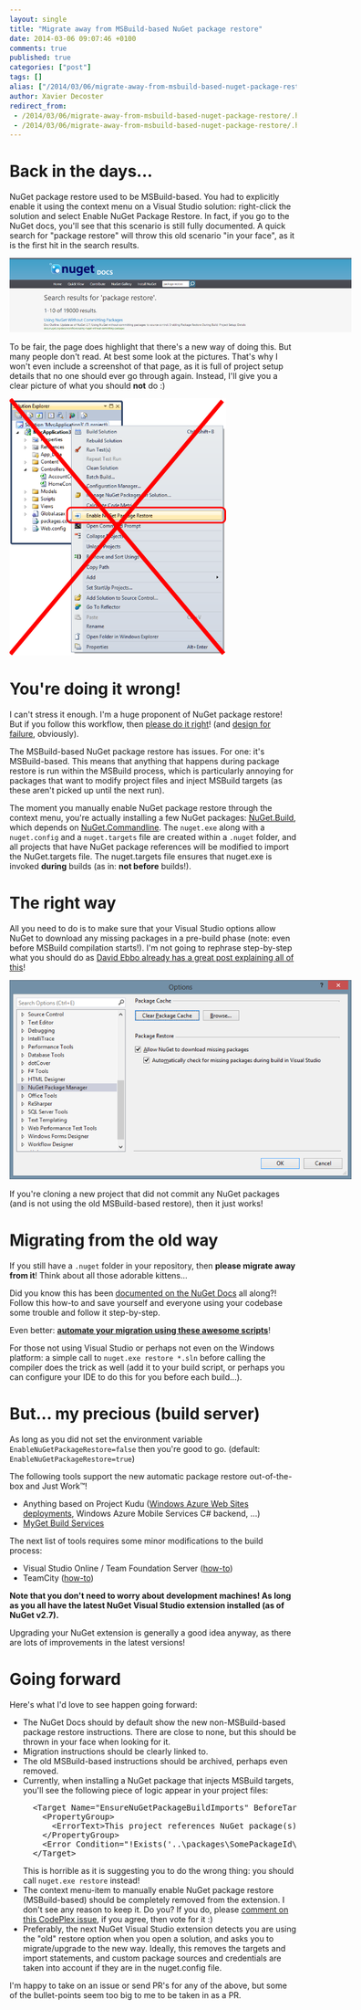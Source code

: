 ```yaml
---
layout: single
title: "Migrate away from MSBuild-based NuGet package restore"
date: 2014-03-06 09:07:46 +0100
comments: true
published: true
categories: ["post"]
tags: []
alias: ["/2014/03/06/migrate-away-from-msbuild-based-nuget-package-restore/"]
author: Xavier Decoster
redirect_from:
 - /2014/03/06/migrate-away-from-msbuild-based-nuget-package-restore/.html
 - /2014/03/06/migrate-away-from-msbuild-based-nuget-package-restore/.html
---
```

<h1>Back in the days...</h1>

<p>
NuGet package restore used to be MSBuild-based. You had to explicitly enable it using the context menu on a Visual Studio solution: right-click the solution and select Enable NuGet Package Restore. In fact, if you go to the NuGet docs, you'll see that this scenario is still fully documented. A quick search for "package restore" will throw this old scenario "in your face", as it is the first hit in the search results.</p>

<p><a href="http://docs.nuget.org/search?q=package%20restore" target="_blank"><img alt="First hit in search results when looking for Package Restore on the NuGet docs" src="/images/2014-03-06/searchresults.png" style="max-width:600px;"/></a></p>

<p>
To be fair, the page does highlight that there's a new way of doing this. But many people don't read. At best some look at the pictures. That's why I won't even include a screenshot of that page, as it is full of project setup details that no one should ever go through again. Instead, I'll give you a clear picture of what you should <strong>not</strong> do :)
</p>

<p><a href="/images/2014-03-06/dontdothis.png" target="_blank"><img src="/images/2014-03-06/dontdothis.png" alt="Don't do this!" style="max-height:450px;"/></a></p>

<h1>You're doing it wrong!</h1>

<p>
I can't stress it enough. I'm a huge proponent of NuGet package restore! But if you follow this workflow, then <a href="http://blog.davidebbo.com/2014/01/the-right-way-to-restore-nuget-packages.html" target="_blank">please do it right</a>! (and <a href="http://blog.ploeh.dk/2014/02/03/using-nuget-with-autonomous-repositories" target="_blank">design for failure</a>, obviously).
</p>

<p><p>
The MSBuild-based NuGet package restore has issues. For one: it's MSBuild-based. This means that anything that happens during package restore is run within the MSBuild process, which is particularly annoying for packages that want to modify project files and inject MSBuild targets (as these aren't picked up until the next run).</p><p>The moment you manually enable NuGet package restore through the context menu, you're actually installing a few NuGet packages: <a href="https://www.nuget.org/packages/NuGet.Build/" target="_blank">NuGet.Build</a>, which depends on <a href="https://www.nuget.org/packages/NuGet.CommandLine/" target="_blank">NuGet.Commandline</a>. The <code>nuget.exe</code> along with a <code>nuget.config</code> and a <code>nuget.targets</code> file are created within a <code>.nuget</code> folder, and all projects that have NuGet package references will be modified to import the NuGet.targets file. The nuget.targets file ensures that nuget.exe is invoked <strong>during</strong> builds (as in: <strong>not before</strong> builds!).
</p></p>

<h1>The right way</h1>

<p>All you need to do is to make sure that your Visual Studio options allow NuGet to download any missing packages in a pre-build phase (note: even before MSBuild compilation starts!). I'm not going to rephrase step-by-step what you should do as <a href="http://blog.davidebbo.com/2014/01/the-right-way-to-restore-nuget-packages.html" target="_blank">David Ebbo already has a great post explaining all of this</a>!</p>

<p><img alt="Ensure NuGet is allowed to download missing packages" src="/images/2014-03-06/options.png" style="max-width:600px;"/></p>

<p>If you're cloning a new project that did not commit any NuGet packages (and is not using the old MSBuild-based restore), then it just works!</p>

<h1>Migrating from the old way</h1>

<p>If you still have a <code>.nuget</code> folder in your repository, then <strong>please migrate away from it</strong>! Think about all those adorable kittens...</p>

<p>Did you know this has been <a href="http://docs.nuget.org/docs/workflows/migrating-to-automatic-package-restore" target="_blank">documented on the NuGet Docs</a> all along?! Follow this how-to and save yourself and everyone using your codebase some trouble and follow it step-by-step.</p>

<p>Even better: <a href="https://github.com/owen2/AutomaticPackageRestoreMigrationScript" target="_blank" style="font-weight:bold;">automate your migration using these awesome scripts</a>!</p>

<p>For those not using Visual Studio or perhaps not even on the Windows platform: a simple call to <code>nuget.exe restore *.sln</code> before calling the compiler does the trick as well (add it to your build script, or perhaps you can configure your IDE to do this for you before each build...).</p>

<h1>But... my precious (build server)</h1>

<p>As long as you did not set the environment variable <code>EnableNuGetPackageRestore=false</code> then you're good to go. (default: <code>EnableNuGetPackageRestore=true</code>)</p>

<p>The following tools support the new automatic package restore out-of-the-box and Just Work&#8482;!</p>

<ul>
<li>Anything based on Project Kudu (<a href="/deploying-to-azure-web-sites-using-nuget-package-restore-from-a-secured-feed" target="_blank">Windows Azure Web Sites deployments</a>, Windows Azure Mobile Services C# backend, ...)</li>
<li><a href="http://docs.myget.org/docs/reference/build-services#Package_Restore" target="_blank">MyGet Build Services</a></li>
</ul>

<p>The next list of tools requires some minor modifications to the build process:</p>

<ul>
<li>Visual Studio Online / Team Foundation Server (<a href="http://blogs.msdn.com/b/dotnet/archive/2013/08/27/nuget-package-restore-with-team-foundation-build.aspx" target="_blank">how-to</a>)</li>
<li>TeamCity (<a href="http://blog.jetbrains.com/teamcity/2013/08/nuget-package-restore-with-teamcity/" target="_blank">how-to</a>)</li>
</ul>

<p style="font-weight:bold;">Note that you don't need to worry about development machines! As long as you all have the latest NuGet Visual Studio extension installed (as of NuGet v2.7).</p>

<p>Upgrading your NuGet extension is generally a good idea anyway, as there are lots of improvements in the latest versions!</p>

<h1>Going forward</h1>

<p>
Here's what I'd love to see happen going forward:
<ul>
<li>The NuGet Docs should by default show the new non-MSBuild-based package restore instructions. There are close to none, but this should be thrown in your face when looking for it.</li>
<li>Migration instructions should be clearly linked to.</li>
<li>The old MSBuild-based instructions should be archived, perhaps even removed.</li>
<li>Currently, when installing a NuGet package that injects MSBuild targets, you'll see the following piece of logic appear in your project files:<br/>
<pre>
  &lt;Target Name="EnsureNuGetPackageBuildImports" BeforeTargets="PrepareForBuild"&gt;
    &lt;PropertyGroup&gt;
      &lt;ErrorText>This project references NuGet package(s) that are missing on this computer. Enable NuGet Package Restore to download them.  For more information, see http://go.microsoft.com/fwlink/?LinkID=322105. The missing file is {0}.&lt;/ErrorText&gt;
    &lt;/PropertyGroup&gt;
    &lt;Error Condition="!Exists('..\packages\SomePackageId\Build\SomeMSBuild.targets')" Text="$([System.String]::Format('$(ErrorText)', '..\packages\SomePackageId\Build\SomeMSBuild.targets'))" /&gt;
  &lt;/Target&gt;
</pre>
This is horrible as it is suggesting you to do the wrong thing: you should call <code>nuget.exe restore</code> instead!</li>
<li>The context menu-item to manually enable NuGet package restore (MSBuild-based) should be completely removed from the extension. I don't see any reason to keep it. Do you? If you do, please <a href="https://nuget.codeplex.com/workitem/4019" target="_blank">comment on this CodePlex issue</a>, if you agree, then vote for it :)</li>
<li>Preferably, the next NuGet Visual Studio extension detects you are using the "old" restore option when you open a solution, and asks you to migrate/upgrade to the new way. Ideally, this removes the targets and import statements, and custom package sources and credentials are taken into account if they are in the nuget.config file.
</ul>
</p>

<p>I'm happy to take on an issue or send PR's for any of the above, but some of the bullet-points seem too big to me to be taken in as a PR.</p>
